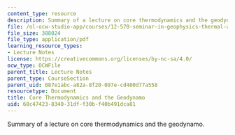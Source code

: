 ```yaml
---
content_type: resource
description: Summary of a lecture on core thermodynamics and the geodynamo.
file: /ol-ocw-studio-app/courses/12-570-seminar-in-geophysics-thermal-and-chemical-evolution-of-the-earth-spring-2005/68c47423834031dff30bf40b491dca81_240205_notes.pdf
file_size: 388024
file_type: application/pdf
learning_resource_types:
- Lecture Notes
license: https://creativecommons.org/licenses/by-nc-sa/4.0/
ocw_type: OCWFile
parent_title: Lecture Notes
parent_type: CourseSection
parent_uid: 087e1abc-a82a-8f20-097e-cd400d77a558
resourcetype: Document
title: Core Thermodynamics and the Geodynamo
uid: 68c47423-8340-31df-f30b-f40b491dca81
---
```

Summary of a lecture on core thermodynamics and the geodynamo.